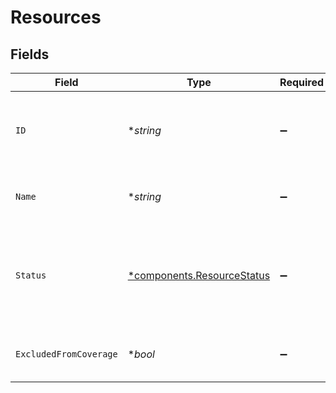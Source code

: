# Resources


## Fields

| Field                                                                    | Type                                                                     | Required                                                                 | Description                                                              | Example                                                                  |
| ------------------------------------------------------------------------ | ------------------------------------------------------------------------ | ------------------------------------------------------------------------ | ------------------------------------------------------------------------ | ------------------------------------------------------------------------ |
| `ID`                                                                     | **string*                                                                | :heavy_minus_sign:                                                       | ID of the resource, typically a lowercased version of its name.          | companies                                                                |
| `Name`                                                                   | **string*                                                                | :heavy_minus_sign:                                                       | Name of the resource (plural)                                            | Companies                                                                |
| `Status`                                                                 | [*components.ResourceStatus](../../models/components/resourcestatus.md)  | :heavy_minus_sign:                                                       | Status of the resource. Resources with status live or beta are callable. |                                                                          |
| `ExcludedFromCoverage`                                                   | **bool*                                                                  | :heavy_minus_sign:                                                       | Exclude from mapping coverage                                            | false                                                                    |